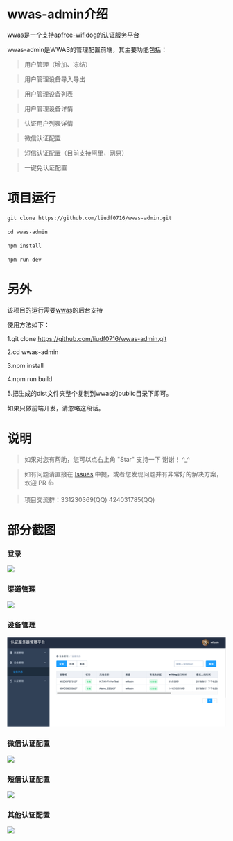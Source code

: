 # wwas-admin介绍
wwas是一个支持[apfree-wifidog](https://github.com/liudf0716/apfree-wifidog)的认证服务平台

wwas-admin是WWAS的管理配置前端，其主要功能包括：

> 用户管理（增加、冻结）

> 用户管理设备导入导出

> 用户管理设备列表

> 用户管理设备详情

> 认证用户列表详情

> 微信认证配置

> 短信认证配置（目前支持阿里，网易）

> 一键免认证配置

# 项目运行

```
git clone https://github.com/liudf0716/wwas-admin.git

cd wwas-admin

npm install

npm run dev

```

# 另外

该项目的运行需要[wwas](https://github.com/liudf0716/wwas)的后台支持

使用方法如下：

1.git clone https://github.com/liudf0716/wwas-admin.git

2.cd wwas-admin

3.npm install

4.npm run build

5.把生成的dist文件夹整个复制到wwas的public目录下即可。


如果只做前端开发，请忽略这段话。

# 说明

>  如果对您有帮助，您可以点右上角 "Star" 支持一下 谢谢！ ^_^

>  如有问题请直接在 [Issues](https://github.com/liudf0716/wwas-admin/issues/new) 中提，或者您发现问题并有非常好的解决方案，欢迎 PR 👍

>  项目交流群：331230369(QQ) 424031785(QQ)


# 部分截图

### 登录

<img src="https://github.com/liudf0716/wwas-admin/blob/master/login.png"/>

### 渠道管理

<img src="https://github.com/liudf0716/wwas-admin/blob/master/qudao.png"/>

### 设备管理

<img src="https://github.com/liudf0716/wwas-admin/blob/master/device.png"/>

### 微信认证配置

<img src="https://github.com/liudf0716/wwas-admin/blob/master/weixin_auth.png"/>

### 短信认证配置

<img src="https://github.com/liudf0716/wwas-admin/blob/master/sms-auth.png"/>

### 其他认证配置

<img src="https://github.com/liudf0716/wwas-admin/blob/master/other_auth.png"/>


